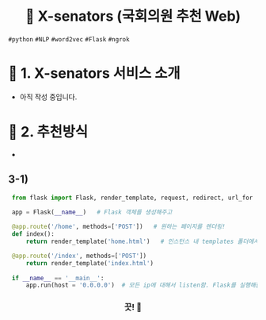 <h1 align="center"><strong>🔎 X-senators (국회의원 추천 Web)</strong></h3>

`#python` `#NLP` `#word2vec` `#Flask` `#ngrok`

# 🚦 1. X-senators 서비스 소개
- 아직 작성 중입니다.

# 🚦 2. 추천방식
- 

## 3-1) 
``` python
 from flask import Flask, render_template, request, redirect, url_for  ## Web 구현용

 app = Flask(__name__)   # Flask 객체를 생성해주고
 
 @app.route('/home', methods=['POST'])   # 원하는 페이지를 렌더링!
 def index():
     return render_template('home.html')   # 인스턴스 내 templates 폴더에서 html 파일을 찾아서 실행

 @app.route('/index', methods=['POST'])  
     return render_template('index.html')   
 
 if __name__ == '__main__':
     app.run(host = '0.0.0.0')  # 모든 ip에 대해서 listen함. Flask를 실행해줌. 앞에 있어도 되고 뒤에 있어도 됨
```

<h3 align="center"><strong>끗! 🙌</strong></h3>
